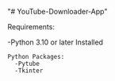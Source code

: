 "# YouTube-Downloader-App" 

Requirements:

  -Python 3.10 or later Installed

    Python Packages:
      -Pytube
      -Tkinter
